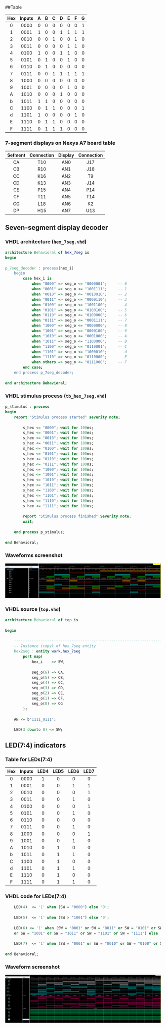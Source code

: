 ##Table

| **Hex** | **Inputs** | **A** | **B** | **C** | **D** | **E** | **F** | **G** |
| :-: | :-: | :-: | :-: | :-: | :-: | :-: | :-: | :-: |
| 0 | 0000 | 0 | 0 | 0 | 0 | 0 | 0 | 1 |
| 1 | 0001 | 1 | 0 | 0 | 1 | 1 | 1 | 1 |
| 2 | 0010 | 0 | 0 | 1 | 0 | 0 | 1 | 0 |
| 3 | 0011 | 0 | 0 | 0 | 0 | 1 | 1 | 0 |
| 4 | 0100 | 1 | 0 | 0 | 1 | 1 | 0 | 0 |
| 5 | 0101 | 0 | 1 | 0 | 0 | 1 | 0 | 0 |
| 6 | 0110 | 0 | 1 | 0 | 0 | 0 | 0 | 0 |
| 7 | 0111 | 0 | 0 | 1 | 1 | 1 | 1 | 1 |
| 8 | 1000 | 0 | 0 | 0 | 0 | 0 | 0 | 0 |
| 9 | 1001 | 0 | 0 | 0 | 0 | 1 | 0 | 0 |
| A | 1010 | 0 | 0 | 0 | 1 | 0 | 0 | 0 |
| b | 1011 | 1 | 1 | 0 | 0 | 0 | 0 | 0 |
| C | 1100 | 0 | 1 | 1 | 0 | 0 | 0 | 1 |
| d | 1101 | 1 | 0 | 0 | 0 | 0 | 1 | 0 |
| E | 1110 | 0 | 1 | 1 | 0 | 0 | 0 | 0 |
| F | 1111 | 0 | 1 | 1 | 1 | 0 | 0 | 0 |

### 7-segment displays on Nexys A7 board table

| **Sefment** | **Connection** | **Display** | **Connection** | 
| :-: | :-: | :-: | :-: |
| CA | T10 | AN0 | J17 |
| CB | R10 | AN1 | J18 |
| CC | K16 | AN2 | T9 |
| CD | K13 | AN3 | J14 |
| CE | P15 | AN4 | P14 |
| CF | T11 | AN5 | T14 |
| CG | L18 | AN6 | K2 |
| DP | H15 | AN7 | U13 |


## Seven-segment display decoder

### VHDL architecture (`hex_7seg.vhd`)

```vhdl
architecture Behavioral of hex_7seg is
begin

p_7seg_decoder : process(hex_i)
    begin
        case hex_i is
            when "0000" => seg_o <= "0000001";     -- 0
            when "0001" => seg_o <= "1001111";     -- 1
            when "0010" => seg_o <= "0010010";     -- 2
            when "0011" => seg_o <= "0000110";     -- 3
            when "0100" => seg_o <= "1001100";     -- 4
            when "0101" => seg_o <= "0100100";     -- 5
            when "0110" => seg_o <= "0100000";     -- 6
            when "0111" => seg_o <= "0001111";     -- 7
            when "1000" => seg_o <= "0000000";     -- 8
            when "1001" => seg_o <= "0000100";     -- 9
            when "1010" => seg_o <= "0001000";     -- A
            when "1011" => seg_o <= "1100000";     -- B
            when "1100" => seg_o <= "0110001";     -- C
            when "1101" => seg_o <= "1000010";     -- d
            when "1110" => seg_o <= "0110000";     -- E
            when others => seg_o <= "0111000";     -- F
        end case;
    end process p_7seg_decoder;

end architecture Behavioral;
```

### VHDL stimulus process (`tb_hex_7seg.vhd`)

```vhdl
p_stimulus : process
begin
    report "Stimulus process started" severity note;

		s_hex <= "0000"; wait for 100ns;
		s_hex <= "0001"; wait for 100ns;        
		s_hex <= "0010"; wait for 100ns;        
		s_hex <= "0011"; wait for 100ns;        
		s_hex <= "0100"; wait for 100ns;        
		s_hex <= "0101"; wait for 100ns;        
		s_hex <= "0110"; wait for 100ns;        
		s_hex <= "0111"; wait for 100ns;        
		s_hex <= "1000"; wait for 100ns;        
		s_hex <= "1001"; wait for 100ns;        
		s_hex <= "1010"; wait for 100ns;        
		s_hex <= "1011"; wait for 100ns;        
		s_hex <= "1100"; wait for 100ns;        
		s_hex <= "1101"; wait for 100ns;        
		s_hex <= "1110"; wait for 100ns;        
		s_hex <= "1111"; wait for 100ns;        

		report "Stimulus process finished" Severity note;
		wait;

	end process p_stimulus;

end Behavioral;
```
### Waveforms screenshot 

![waveform](img/waveform01.png)

### VHDL source (`top.vhd`)

```vhdl
architecture Behavioral of top is

begin

    --------------------------------------------------------------------
    -- Instance (copy) of hex_7seg entity
    hex2seg : entity work.hex_7seg
        port map(
            hex_i    => SW,
            
            seg_o(6) => CA,
            seg_o(5) => CB,
            seg_o(4) => CC,
            seg_o(3) => CD,
            seg_o(2) => CE,
            seg_o(1) => CF,
            seg_o(0) => CG
        );

    AN <= b"1111_0111";

    LED(3 downto 0) <= SW;
```

## LED(7:4) indicators

### Table for LEDs(7:4) 

| **Hex** | **Inputs** | **LED4** | **LED5** | **LED6** | **LED7** |
| :-: | :-: | :-: | :-: | :-: | :-: |
| 0 | 0000 | 1 | 0 | 0 | 0 |
| 1 | 0001 | 0 | 0 | 1 | 1 |
| 2 | 0010 | 0 | 0 | 0 | 1 |
| 3 | 0011 | 0 | 0 | 1 | 0 |
| 4 | 0100 | 0 | 0 | 0 | 1 |
| 5 | 0101 | 0 | 0 | 1 | 0 |
| 6 | 0110 | 0 | 0 | 0 | 0 |
| 7 | 0111 | 0 | 0 | 1 | 0 |
| 8 | 1000 | 0 | 0 | 0 | 1 |
| 9 | 1001 | 0 | 0 | 1 | 0 |
| A | 1010 | 0 | 1 | 0 | 0 |
| b | 1011 | 0 | 1 | 1 | 0 |
| C | 1100 | 0 | 1 | 0 | 0 |
| d | 1101 | 0 | 1 | 1 | 0 |
| E | 1110 | 0 | 1 | 0 | 0 |
| F | 1111 | 0 | 1 | 1 | 0 |

### VHDL code for LEDs(7:4) 

```vhdl
    LED(4)  <= '1' when (SW = "0000") else '0';

    LED(5)  <= '1' when (SW > "1001") else '0';
    
    LED(6) <= '1' when (SW = "0001" or SW = "0011" or SW = "0101" or SW = "0111" 
    or SW = "1001" or SW = "1011" or SW = "1101" or SW = "1111") else '0';
   
    LED(7)  <= '1' when (SW = "0001" or SW = "0010" or SW = "0100" or SW = "1000") else '0';

end Behavioral;
```

### Waveform screenshot

![waveform](img/waveform02.png)

